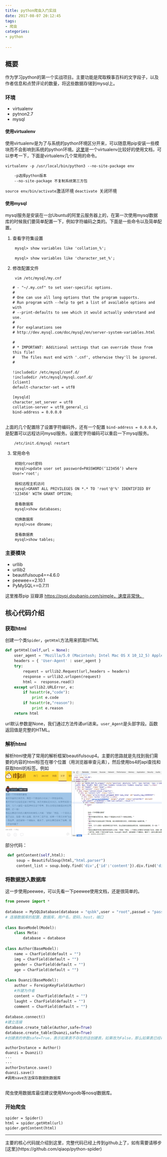 ```yaml
---
title: python爬虫入门实战
date: 2017-08-07 20:12:45
tags:
- 爬虫
categories:
- python

---
```


## 概要
作为学习python的第一个实战项目。主要功能是爬取糗事百科的文字段子，以及作者信息和点赞评论的数量，将这些数据存储到mysql上。


### 环境
 - virtualenv
 - pytnon2.7
 - mysql

#### 使用virtualenv
使用virtualenv是为了与系统的python环境区分开来，可以随意用pip安装一些模块而不会影响到系统的python环境。[这里](http://pythonguidecn.readthedocs.io/zh/latest/dev/virtualenvs.html)是一个virtualenv比较好的使用文档，可以参考一下，下面是virtualenv几个常用的命令。

`virtualenv -p /usr/local/bin/python3 --no-site-package env`

		-p选择python版本
		--no-site-package 不复制系统第三方包
		
`source env/bin/activate`激活环境
`deactivate `关闭环境
#### 使用mysql
mysql服务是安装在一台Ubuntu的阿里云服务器上的，在第一次使用mysql数据库的时候我们要简单配置一下，例如字符编码之类的。下面是一些命令以及简单配置。

<!-- more -->

1. 查看字符集设置

		mysql> show variables like 'collation_%';

		mysql> show variables like 'character_set_%';
	
2. 修改配置文件

 		vim /etc/mysql/my.cnf
 		
 	```
 	# - "~/.my.cnf" to set user-specific options.
	# 
	# One can use all long options that the program supports.
	# Run program with --help to get a list of available options and with
	# --print-defaults to see which it would actually understand and use.
	#
	# For explanations see
	# http://dev.mysql.com/doc/mysql/en/server-system-variables.html

	#
	# * IMPORTANT: Additional settings that can override those from this file!
	#   The files must end with '.cnf', otherwise they'll be ignored.
	#

	!includedir /etc/mysql/conf.d/
	!includedir /etc/mysql/mysql.conf.d/
	[client]
	default-character-set = utf8

	[mysqld]
	character_set_server = utf8
	collation-server = utf8_general_ci
	bind-address = 0.0.0.0
                          
 	
 	```
 上面的几个配置除了设置字符编码外，还有一个配置	`bind-address = 0.0.0.0`，是配置可以远程访问mysql服务。设置完字符编码可以重启一下mysql服务。
 	
 
 		/etc/init.d/mysql restart

3. 常用命令

		初始化root密码
		mysql>update user set password=PASSWORD(‘123456’) where User='root';
		
 		授权远程主机访问
 		mysql>GRANT ALL PRIVILEGES ON *.* TO 'root'@'%' IDENTIFIED BY '123456' WITH GRANT OPTION;
 		
 		查看数据库
 		mysql>show databases;
 		
 		切换数据库
 		mysql>use dbname;
 		
 		查看数据表
 		mysql>show tables;
### 主要模块

- urllib
- urllib2 
- beautifulsoup4==4.6.0
- peewee==2.10.1
- PyMySQL==0.7.11

这里推荐pip 豆瓣源 https://pypi.doubanio.com/simple，速度非常快。

## 核心代码介绍

### 获取html

创建一个类`Spider`，`getHtml`方法用来抓取HTML

```python
def getHtml(self,url = None):
    user_agent = 'Mozilla/5.0 (Macintosh; Intel Mac OS X 10_12_5) AppleWebKit/537.36 (KHTML, like Gecko) Chrome/59.0.3071.115 Safari/537.36'
    headers = { 'User-Agent' : user_agent }
    try:
        request = urllib2.Request(url,headers = headers)
        response = urllib2.urlopen(request)
        html =  response.read()
    except urllib2.URLError, e:
        if hasattr(e,"code"):
            print e.code
        if hasattr(e,"reason"):
            print e.reason
    return html

```
url默认参数是None，我们通过方法传递url进来。`user_Agent`是头部字段。函数返回值是完整的HTML。

### 解析html
解析html使用了常用的解析框架beautifulsoup4。主要的思路就是先找到我们需要的内容的html标签在哪个位置（用浏览器审查元素），然后使用bs4的api查找和获取html的标签。例如
![](/images/post/python/python_spider.png)

部分代码：

```python
 def getContent(self,html):
     soup = BeautifulSoup(html,"html.parser")
     content_list = soup.body.find('div',{'id':'content'}).div.find('div',{'id':'content-left'}).children

```

### 将数据放入数据库
这一步使用peewee，可以先看一下peewee使用文档，还是很简单的。

```python
from peewee import *

database = MySQLDatabase(database = "qsbk",user = "root",passwd = "password",host = '0.0.0.0',port = 3306)
# 连接数据库的配置，数据库，用户名，密码，host，端口

class BaseModel(Model):
    class Meta:
        database = database

class Author(BaseModel):
    name = CharField(default = "")
    img = CharField(default = "")
    gender = CharField(default = "")
    age = CharField(default = "")

class Duanzi(BaseModel):
    author = ForeignKeyField(Author)
    #外键为作者
    content = CharField(default = "")
    laught = CharField(default = "")
    comment = CharField(default = "")

database.connect()
#建立连接
database.create_table(Author,safe=True)
database.create_table(Duanzi,safe=True)
#创建表的参数safe=True，表示如果表不存在的话创建表，如果改为False，那么如果表已经存在了就会抛出异常。

```

```
authorInstance = Author()
duanzi = Duanzi()
···
···
authorInstance.save()
duanzi.save()
#调用save方法保存数据到数据库


```
爬虫使用数据库最佳建议使用Mongodb等nosql数据库。
### 开始爬虫

```
spider = Spider()
html = spider.getHtml(url)
spider.getContent(html)

```
<hr>
主要的核心代码就介绍到这里，完整代码已经上传到github上了，如有需要请移步[这里](https://github.com/qiaop/python-spider)

